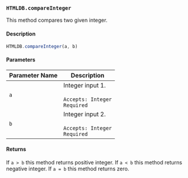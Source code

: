 ### `HTMLDB.compareInteger`

This method compares two given integer.

#### Description

```javascript
HTMLDB.compareInteger(a, b)
```

#### Parameters

| Parameter Name             | Description                               |
| -------------------------- | ----------------------------------------- |
| `a` | Integer input 1.<br><br>`Accepts: Integer`<br>`Required` |
| `b` | Integer input 2.<br><br>`Accepts: Integer`<br>`Required` |

#### Returns

If `a > b` this method returns positive integer.
If `a < b` this method returns negative integer.
If `a = b` this method returns zero.